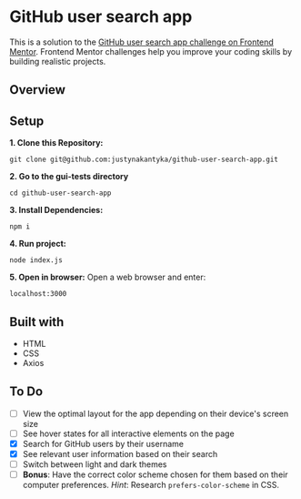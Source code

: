 # GitHub user search app

This is a solution to the [GitHub user search app challenge on Frontend Mentor](https://www.frontendmentor.io/challenges/github-user-search-app-Q09YOgaH6). Frontend Mentor challenges help you improve your coding skills by building realistic projects. 

## Overview

## Setup
**1. Clone this Repository:**
```
git clone git@github.com:justynakantyka/github-user-search-app.git
```
**2. Go to the gui-tests directory**
```
cd github-user-search-app
```
**3. Install Dependencies:**
```
npm i
```
**4. Run project:**
```
node index.js
```
**5. Open in browser:**
Open a web browser and enter:
```
localhost:3000
```

## Built with
- HTML
- CSS
- Axios

## To Do
- [ ] View the optimal layout for the app depending on their device's screen size
- [ ] See hover states for all interactive elements on the page
- [X] Search for GitHub users by their username
- [X] See relevant user information based on their search
- [ ] Switch between light and dark themes
- [ ] **Bonus**: Have the correct color scheme chosen for them based on their computer preferences. _Hint_: Research `prefers-color-scheme` in CSS.
